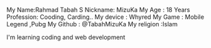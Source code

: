 My Name:Rahmad Tabah S
Nickname: MizuKa
My Age : 18 Years 
Profession: Cooding, Carding..
My device : Whyred
My Game  : Mobile Legend ,Pubg 
My Github : @TabahMizuKa
My religion :Islam


I'm learning coding and web development
